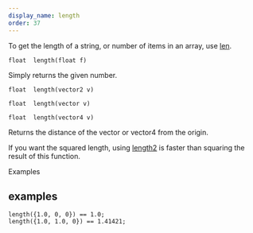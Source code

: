 ```yaml
---
display_name: length
order: 37
---
```

To get the length of a string, or number of items in an array, use [len](len.html "Returns the length of an array.").

`float  length(float f)`

Simply returns the given number.

`float  length(vector2 v)`

`float  length(vector v)`

`float  length(vector4 v)`

Returns the distance of the vector or vector4 from the origin.

If you want the squared length, using [length2](length2.html "Returns the squared distance of the vector or vector4.") is faster than squaring the result of this function.

Examples

## examples

```vex
length({1.0, 0, 0}) == 1.0;
length({1.0, 1.0, 0}) == 1.41421;

```

